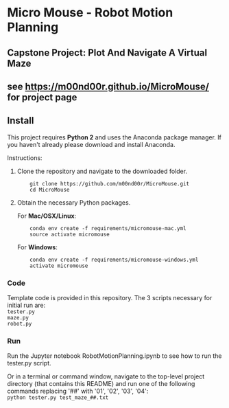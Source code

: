 

# Micro Mouse - Robot Motion Planning
## Capstone Project: Plot And Navigate A Virtual Maze
## see https://m00nd00r.github.io/MicroMouse/ for project page


## Install

This project requires **Python 2** and uses the Anaconda package manager.
If you haven't already please download and install Anaconda.

Instructions:
1. Clone the repository and navigate to the downloaded folder.
	
	```	
		git clone https://github.com/m00nd00r/MicroMouse.git
		cd MicroMouse
	```
    
2. Obtain the necessary Python packages.  
	
	For __Mac/OSX/Linux__:
	```
		conda env create -f requirements/micromouse-mac.yml
		source activate micromouse
	```

	For __Windows__:
	```
		conda env create -f requirements/micromouse-windows.yml
		activate micromouse
	```

### Code

Template code is provided in this repository. The 3 scripts necessary for initial run are:  
    `tester.py`  
    `maze.py`  
    `robot.py`

### Run

Run the Jupyter notebook RobotMotionPlanning.ipynb to see how to run the tester.py script.

Or in a terminal or command window, navigate to the top-level project directory (that contains this README) and run one of the following commands replacing '##' with '01', '02', '03', '04':  
    `python tester.py test_maze_##.txt`


```python

```
